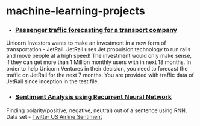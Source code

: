 # machine-learning-projects

- ###  [Passenger traffic forecasting for a transport company](https://github.com/sksoumik/machine-learning-projects/blob/master/Forecasting_traffic/timeseries_forecasting.ipynb)
Unicorn Investors wants to make an investment in a new form of transportation - JetRail. JetRail uses Jet propulsion technology to run rails and move people at a high speed! The investment would only make sense, if they can get more than 1 Million monthly users with in next 18 months. In order to help Unicorn Ventures in their decision, you need to forecast the traffic on JetRail for the next 7 months. You are provided with traffic data of JetRail since inception in the test file.

- ### [Sentiment Analysis using Recurrent Neural Network](https://github.com/sksoumik/machine-learning-projects/tree/master/sentiment_analysis)
Finding polarity(positive, negative, neutral) out of a sentence using RNN. Data set - [Twitter US Airline Sentiment](https://www.kaggle.com/crowdflower/twitter-airline-sentiment) 
